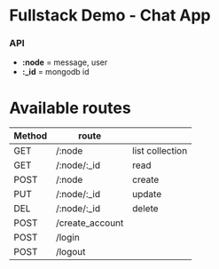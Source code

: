 # Fullstack Demo - Chat App

### API
* **:node** = message, user
* **:_id** = mongodb id

Available routes
==

| Method | route           |                 |
| ------ | --------------- | --------------- |
| GET    | /:node          | list collection |
| GET    | /:node/:_id     | read            |
| POST   | /:node          | create          |
| PUT    | /:node/:_id     | update          |
| DEL    | /:node/:_id     | delete          |
| POST   | /create_account |                 |
| POST   | /login          |                 |
| POST   | /logout         |                 |

 
 
 